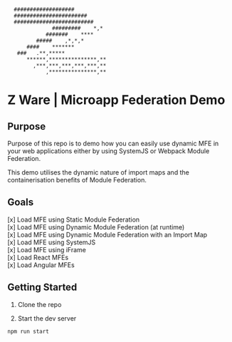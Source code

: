       ###################
      #######################
      #########################
                  #########    *,*
                #######    ****
             #####    ,*,*,*
          ####    *******
       ###   .**,*****
          ******,***************,**
            ,***,***,***,***,***,**
                ,***************,**

# Z Ware | Microapp Federation Demo

## Purpose

Purpose of this repo is to demo how you can easily use dynamic MFE in your web applications either by using SystemJS or Webpack Module Federation.

This demo utilises the dynamic nature of import maps and the containerisation benefits of Module Federation.

## Goals

[x] Load MFE using Static Module Federation  
[x] Load MFE using Dynamic Module Federation (at runtime)  
[x] Load MFE using Dynamic Module Federation with an Import Map  
[x] Load MFE using SystemJS  
[x] Load MFE using iFrame  
[x] Load React MFEs  
[x] Load Angular MFEs

## Getting Started

1. Clone the repo

2. Start the dev server

```
npm run start
```
